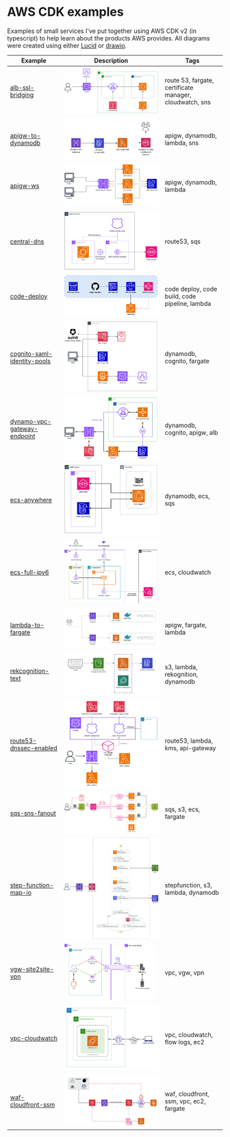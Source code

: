 # AWS CDK examples

Examples of small services I've put together using AWS CDK v2 (in typescript) to help learn about the products AWS provides. All diagrams were created using either [Lucid](https://lucid.app) or [drawio](https://www.drawio.com/).

| Example                                         | Description                                                                               | Tags                                                    |
| ----------------------------------------------- | ----------------------------------------------------------------------------------------- | ------------------------------------------------------- |
| [alb-ssl-bridging](./alb-ssl-bridging/)         | ![alb-ssl-bridging](./alb-ssl-bridging/img/alb-ssl-bridging-architecture.png)             | route 53, fargate, certificate manager, cloudwatch, sns |
| [apigw-to-dynamodb](./apigw-to-dynamodb/)       | ![apigw-to-dynamodb](./apigw-to-dynamodb/img/apigw-to-dynamodb-architecture.png)          | apigw, dynamodb, lambda, sns                            |
| [apigw-ws](./apigw-ws/)       | ![apigw-ws](./apigw-ws/img/apigw-ws-architecture.png)          | apigw, dynamodb, lambda                            |
| [central-dns](./central-dns/)       | ![central-dns](./central-dns/img/central-dns-architecture.png)          | route53, sqs
| [code-deploy](./code-deploy/)       | ![code-deploy](./code-deploy/img/code-deploy-architecture.png)          | code deploy, code build, code pipeline, lambda                            |
| [cognito-saml-identity-pools](./cognito-saml-identity-pools/)       | ![cognito-saml-identity-pools](./cognito-saml-identity-pools/img/cognito-saml-identity-pools-architecture.png)          | dynamodb, cognito, fargate                            |
| [dynamo-vpc-gateway-endpoint](./dynamo-vpc-gateway-endpoint/)       | ![dynamo-vpc-gateway-endpoint](./dynamo-vpc-gateway-endpoint/img/dynamo-vpc-gateway-endpoint-architecture.png)          | dynamodb, cognito, apigw, alb                            |
| [ecs-anywhere](./ecs-anywhere/)       | ![ecs-anywhere](./ecs-anywhere/img/ecs-anywhere-architecture.png)          | dynamodb, ecs, sqs                            |
| [ecs-full-ipv6](./ecs-full-ipv6/)       | ![ecs-full-ipv6](./ecs-full-ipv6/img/ecs-full-ipv6-architecture.png)          | ecs, cloudwatch                             |
| [lambda-to-fargate](./lambda-to-fargate/)       | ![lambda-to-fargate](./lambda-to-fargate/img/lambda-to-fargate-architecture.png)          | apigw, fargate, lambda                                  |
| [rekcognition-text](./rekognition-text/)        | ![rekcognition-text](./rekognition-text/img/rekognition-text-architecture.png)            | s3, lambda, rekognition, dynamodb                       |
| [route53-dnssec-enabled](./route53-dnssec-enabled/)        | ![route53-dnssec-enabled](./route53-dnssec-enabled/img/route53-dnssec-enabled-architecture.png)            | route53, lambda, kms, api-gateway                       |
| [sqs-sns-fanout](./sqs-sns-fanout/)        | ![sqs-sns-fanout](./sqs-sns-fanout/img/sqs-sns-fanout-architecture.png)            | sqs, s3, ecs, fargate |
| [step-function-map-io](./step-function-map-io/) | ![step-function-map-io](./step-function-map-io/img/step-function-map-io-architecture.png) | stepfunction, s3, lambda, dynamodb                      |
| [vgw-site2site-vpn](./vgw-site2site-vpn/)             | ![vgw-site2site-vpn](./vgw-site2site-vpn/img/vgw-site2site-vpn-architecture.png)                   | vpc, vgw, vpn                         |
| [vpc-cloudwatch](./vpc-cloudwatch/)             | ![vpc-cloudwatch](./vpc-cloudwatch/img/vpc-cloudwatch-architecture.png)                   | vpc, cloudwatch, flow logs, ec2                         |
| [waf-cloudfront-ssm](./waf-cloudfront-ssm/)     | ![waf-cloudfront-ssm](./waf-cloudfront-ssm/img/waf-cloudfront-ssm-architecture.png)       | waf, cloudfront, ssm, vpc, ec2, fargate                 |
